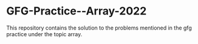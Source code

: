 # GFG-Practice--Array-2022
This repository contains the solution to the problems mentioned in the gfg practice under the topic array.
